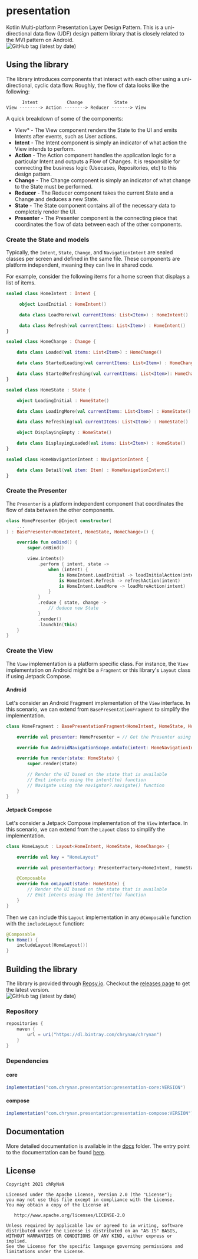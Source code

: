 # presentation

Kotlin Multi-platform Presentation Layer Design Pattern. This is a uni-directional data flow (UDF) design pattern library that is closely related to the MVI pattern on Android. <br/>
<img alt="GitHub tag (latest by date)" src="https://img.shields.io/github/v/tag/chRyNaN/presentation">

## Using the library

The library introduces components that interact with each other using a uni-directional, cyclic data flow. Roughly, the flow of data looks like the following:

```
      Intent           Change            State
View --------> Action --------> Reducer -------> View
```

A quick breakdown of some of the components:
* *View** - The View component renders the State to the UI and emits Intents after events, such as User actions.
* **Intent** - The Intent component is simply an indicator of what action the View intends to perform.
* **Action** - The Action component handles the application logic for a particular Intent and outputs a Flow of Changes. It is responsible for connecting the business logic (Usecases, Repositories, etc) to this design pattern.
* **Change** - The Change component is simply an indicator of what change to the State must be performed.
* **Reducer** - The Reducer component takes the current State and a Change and deduces a new State.
* **State** - The State component contains all of the necessary data to completely render the UI.
* **Presenter** - The Presenter component is the connecting piece that coordinates the flow of data between each of the other components.

### Create the State and models

Typically, the `Intent`, `State`, `Change`, and `NavigationIntent` are sealed classes per screen and defined in the same file. These components are platform independent, meaning they can live in shared code.

For example, consider the following items for a home screen that displays a list of items.

```kotlin
sealed class HomeIntent : Intent {

     object LoadInitial : HomeIntent()

     data class LoadMore(val currentItems: List<Item>) : HomeIntent()

     data class Refresh(val currentItems: List<Item>) : HomeIntent()
}

sealed class HomeChange : Change {

    data class Loaded(val items: List<Item>) : HomeChange()

    data class StartedLoading(val currentItems: List<Item>) : HomeChange()

    data class StartedRefreshing(val currentItems: List<Item>): HomeChange()
}

sealed class HomeState : State {

    object LoadingInitial : HomeState()

    data class LoadingMore(val currentItems: List<Item>) : HomeState()

    data class Refreshing(val currentItems: List<Item>) : HomeState()

    object DisplayingEmpty : HomeState()

    data class DisplayingLoaded(val items: List<Item>) : HomeState()
}

sealed class HomeNavigationIntent : NavigationIntent {

    data class Detail(val item: Item) : HomeNavigationIntent()
}
```

### Create the Presenter

The `Presenter` is a platform independent component that coordinates the flow of data between the other components.

```kotlin
class HomePresenter @Inject constructor(
    ...
) : BasePresenter<HomeIntent, HomeState, HomeChange>() {

    override fun onBind() {
        super.onBind()

        view.intents()
            .perform { intent, state ->
                when (intent) {
                    is HomeIntent.LoadInitial -> loadInitialAction(intent)
                    is HomeIntent.Refresh -> refreshAction(intent)
                    is HomeIntent.LoadMore -> loadMoreAction(intent)
                }
            }
            .reduce { state, change ->
                // deduce new State
            }
            .render()
            .launchIn(this)
    }
}
```

### Create the View

The `View` implementation is a platform specific class. For instance, the `View` implementation on Android might be a `Fragment` or this library's `Layout` class if using Jetpack Compose.

#### Android

Let's consider an Android Fragment implementation of the `View` interface. In this scenario, we can extend from `BasePresentationFragment` to simplify the implementation.

```kotlin
class HomeFragment : BasePresentationFragment<HomeIntent, HomeState, HomeChange, HomeNavigationIntent>() {

    override val presenter: HomePresenter = // Get the Presenter using Dependency Injection

    override fun AndroidNavigationScope.onGoTo(intent: HomeNavigationIntent) {} // Handle navigation

    override fun render(state: HomeState) {
        super.render(state)

        // Render the UI based on the state that is available
        // Emit intents using the intent(to) function
        // Navigate using the navigator?.navigate() function
    }
}
```

#### Jetpack Compose

Let's consider a Jetpack Compose implementation of the `View` interface. In this scenario, we can extend from the `Layout` class to simplify the implementation.

```kotlin
class HomeLayout : Layout<HomeIntent, HomeState, HomeChange> {

    override val key = "HomeLayout"

    override val presenterFactory: PresenterFactory<HomeIntent, HomeState, HomeChange> = // Get the Presenter Factory

    @Composable
    override fun onLayout(state: HomeState) {
        // Render the UI based on the state that is available
        // Emit intents using the intent(to) function
    }
}
```

Then we can include this `Layout` implementation in any `@Composable` function with the `includeLayout` function:

```kotlin
@Composable
fun Home() {
    includeLayout(HomeLayout())
}
```

## Building the library

The library is provided through [Repsy.io](https://repsy.io/). Checkout the [releases page](https://github.com/chRyNaN/presentation/releases) to get the latest version. <br/>
<img alt="GitHub tag (latest by date)" src="https://img.shields.io/github/v/tag/chRyNaN/presentation">

### Repository

```groovy
repositories {
    maven {
        url = uri("https://dl.bintray.com/chrynan/chrynan")
    }
}
```

### Dependencies

#### core

```groovy
implementation("com.chrynan.presentation:presentation-core:VERSION")
```

#### compose

```groovy
implementation("com.chrynan.presentation:presentation-compose:VERSION")
```

## Documentation

More detailed documentation is available in the [docs](docs/) folder. The entry point to the documentation can be found [here](docs/index.md).

## License

```
Copyright 2021 chRyNaN

Licensed under the Apache License, Version 2.0 (the "License");
you may not use this file except in compliance with the License.
You may obtain a copy of the License at

   http://www.apache.org/licenses/LICENSE-2.0

Unless required by applicable law or agreed to in writing, software
distributed under the License is distributed on an "AS IS" BASIS,
WITHOUT WARRANTIES OR CONDITIONS OF ANY KIND, either express or implied.
See the License for the specific language governing permissions and
limitations under the License.
```
